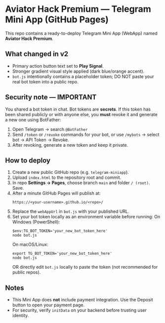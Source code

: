 # Aviator Hack Premium — Telegram Mini App (GitHub Pages)

This repo contains a ready-to-deploy Telegram Mini App (WebApp) named **Aviator Hack Premium**.

## What changed in v2
- Primary action button text set to **Play Signal**.
- Stronger gradient visual style applied (dark blue/orange accent).
- `bot.js` intentionally contains a placeholder token; DO NOT paste your real bot token into a public repo.

## Security note — IMPORTANT
You shared a bot token in chat. Bot tokens are **secrets**. If this token has been shared publicly or with anyone else, you **must** revoke it and generate a new one using BotFather:

1. Open Telegram → search `@BotFather`
2. Send `/token` or `/revoke` commands for your bot, or use `/mybots` → select bot → API Token → Revoke.
3. After revoking, generate a new token and keep it private.

## How to deploy
1. Create a new public GitHub repo (e.g. `telegram-miniapp`).
2. Upload `index.html` to the repository root and commit.
3. In repo **Settings → Pages**, choose branch `main` and folder `/ (root)`. Save.
4. After a minute GitHub Pages will publish at:
   ```
   https://<your-username>.github.io/<repo>/
   ```
5. Replace the `webAppUrl` in `bot.js` with your published URL.
6. Set your bot token locally as an environment variable before running:
   On Windows (PowerShell):
   ```
   $env:TG_BOT_TOKEN='your_new_bot_token_here'
   node bot.js
   ```
   On macOS/Linux:
   ```
   export TG_BOT_TOKEN='your_new_bot_token_here'
   node bot.js
   ```
   OR directly edit `bot.js` locally to paste the token (not recommended for public repos).

## Notes
- This Mini App does **not** include payment integration. Use the Deposit button to open your payment page.
- For security, verify `initData` on your backend before trusting user identity.
